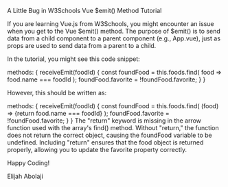 A Little Bug in W3Schools Vue $emit() Method Tutorial

If you are learning Vue.js from W3Schools, you might encounter an issue when you get to the Vue $emit() method. The purpose of $emit() is to send data from a child component to a parent component (e.g., App.vue), just as props are used to send data from a parent to a child.

In the tutorial, you might see this code snippet:

methods: {
  receiveEmit(foodId) {
    const foundFood = this.foods.find(
      food => food.name === foodId
    );
    foundFood.favorite = !foundFood.favorite;
  }
}

However, this should be written as:

methods: {
  receiveEmit(foodId) {
    const foundFood = this.foods.find(
      (food) => {return food.name === foodId}
    );
    foundFood.favorite = !foundFood.favorite;
  }
}
The "return" keyword is missing in the arrow function used with the array's find() method. Without "return," the function does not return the correct object, causing the foundFood variable to be undefined. Including "return" ensures that the food object is returned properly, allowing you to update the favorite property correctly.

Happy Coding!

Elijah Abolaji